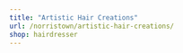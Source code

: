 ```yaml
---
title: "Artistic Hair Creations"
url: /norristown/artistic-hair-creations/
shop: hairdresser
---
```

